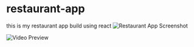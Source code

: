 # restaurant-app
this is my restaurant app build using react
![Restaurant App Screenshot](https://ik.imagekit.io/hbzknb1hm/Screenshot_2023-06-21_171258.png?updatedAt=1687348500650)

![Video Preview](https://ik.imagekit.io/hbzknb1hm/my.gif.gif?updatedAt=1687349105695)
